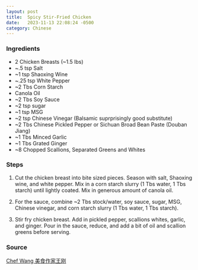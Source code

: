 ```yaml
---
layout: post
title:  Spicy Stir-Fried Chicken
date:   2023-11-13 22:08:24 -0500
category: Chinese
---
```


### Ingredients

- 2 Chicken Breasts (~1.5 lbs)
- ~.5 tsp Salt
- ~1 tsp Shaoxing Wine
- ~.25 tsp White Pepper
- ~2 Tbs Corn Starch
- Canola Oil
- ~2 Tbs Soy Sauce
- ~2 tsp sugar
- ~1 tsp MSG
- ~2 tsp Chinese Vinegar (Balsamic suprprisingly good substitute)
- ~2 Tbs Chinese Pickled Pepper or Sichuan Broad Bean Paste (Douban Jiang)
- ~1 Tbs Minced Garlic
- ~1 Tbs Grated Ginger
- ~8 Chopped Scallions, Separated Greens and Whites

### Steps

1. Cut the chicken breast into bite sized pieces. Season with salt, Shaoxing wine, and white pepper. Mix in a corn starch slurry (1 Tbs water, 1 Tbs starch) until lightly coated. Mix in generous amount of canola oil.

1. For the sauce, combine ~2 Tbs stock/water, soy sauce, sugar, MSG, Chinese vinegar, and corn starch slurry (1 Tbs water, 1 Tbs starch).

1. Stir fry chicken breast. Add in pickled pepper, scallions whites, garlic, and ginger. Pour in the sauce, reduce, and add a bit of oil and scallion greens before serving.

### Source

[Chef Wang 美食作家王刚](https://www.youtube.com/watch?v=1GbaQ1bvTX0)
